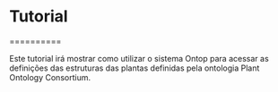 # Tutorial
==========

Este tutorial irá mostrar como utilizar o sistema Ontop para acessar as definições das estruturas das plantas definidas pela ontologia Plant Ontology Consortium.
